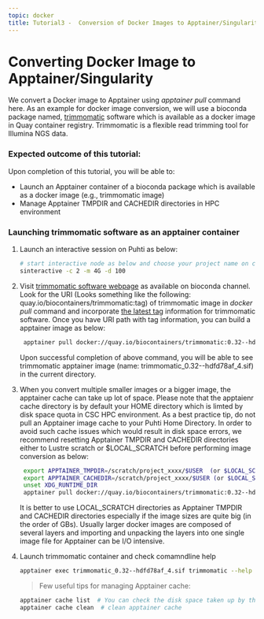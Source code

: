 ```yaml
---
topic: docker
title: Tutorial3 -  Conversion of Docker Images to Apptainer/Singularity image
---
```


# Converting Docker Image to Apptainer/Singularity

We convert a Docker image to Apptainer using *apptainer pull* command here. As an example for docker image conversion, we will use a bioconda package named, [trimmomatic](http://www.usadellab.org/cms/?page=trimmomatic) software which is available as a docker image in Quay container registry. Trimmomatic is a flexible read trimming tool for Illumina NGS data. 

###  Expected outcome of this tutorial:
Upon completion of this tutorial, you will be able to:
- Launch an Apptainer container of a bioconda package which is available as a docker image (e.g., trimmomatic image)
- Manage Apptainer TMPDIR and CACHEDIR directories in HPC environment


### Launching trimmomatic software as an apptainer container

1. Launch an interactive session on Puhti as below:

   ```bash
   # start interactive node as below and choose your project name on command prompt
   sinteractive -c 2 -m 4G -d 100
   ```
2. Visit [trimmomatic software webpage](https://bioconda.github.io/recipes/trimmomatic/README.html)  as available on bioconda channel. Look for the URI (Looks
   something like the following: quay.io/biocontainers/trimmomatic:tag) of trimmomatic image in *docker pull* command and incorporate [the latest tag](https://quay.io/repository/biocontainers/trimmomatic?tab=tags) information for trimmomatic software. Once you have URI path with tag information, you can build a apptainer image as below:
  
   ```bash
    apptainer pull docker://quay.io/biocontainers/trimmomatic:0.32--hdfd78af_4
   ```
   Upon successful completion of above command, you will be able to see trimmomatic apptainer image (name: trimmomatic_0.32--hdfd78af_4.sif) in the current
   directory.
   
3. When you convert multiple smaller images or a bigger image, the apptainer cache can take up lot of space. Please note that the apptaienr cache directory is 
   by default your HOME directory which is limted by disk space quota in CSC HPC environment. As a best practice tip, do not pull an Apptainer image cache to your 
   Puhti Home Directory. In order to avoid such cache issues which would result in disk space errors, we recommend resetting Apptainer TMPDIR and CACHEDIR 
   directories either to Lustre scratch or $LOCAL_SCRATCH  before performing image conversion as below:
  
   ```bash  
    export APPTAINER_TMPDIR=/scratch/project_xxxx/$USER  (or $LOCAL_SCRATCH)
    export APPTAINER_CACHEDIR=/scratch/project_xxxx/$USER (or $LOCAL_SCRATCH)
    unset XDG_RUNTIME_DIR
    apptainer pull docker://quay.io/biocontainers/trimmomatic:0.32--hdfd78af_4
   ```
    It is better to use LOCAL_SCRATCH directories as Apptainer TMPDIR and CACHEDIR directories especially if the image sizes are quite big (in the order of 
    GBs). Usually larger docker images are composed of several layers and importing and unpacking the layers into one single image file for Apptainer can be I/O
    intensive.

4. Launch trimmomatic container and check comamndline help 
    ```bash
    apptainer exec trimmomatic_0.32--hdfd78af_4.sif trimmomatic --help   # or simply ./trimmomatic_0.32--hdfd78af_4.sif
   ```
  
   > Few useful tips for managing Apptainer cache:
  
    ```bash  
    apptainer cache list  # You can check the disk space taken up by the image in cache folder
    apptainer cache clean  # clean apptainer cache
    ```


